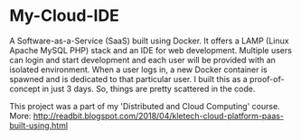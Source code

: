 # My-Cloud-IDE
A Software-as-a-Service (SaaS) built using Docker. It offers a LAMP (Linux Apache MySQL PHP) stack and an IDE for web development. Multiple users can login and start development and each user will be provided with an isolated environment. When a user logs in, a new Docker container is spawned and is dedicated to that particular user. I built this as a proof-of-concept in just 3 days. So, things are pretty scattered in the code.

This project was a part of my 'Distributed and Cloud Computing' course.
More: http://readbit.blogspot.com/2018/04/kletech-cloud-platform-paas-built-using.html
